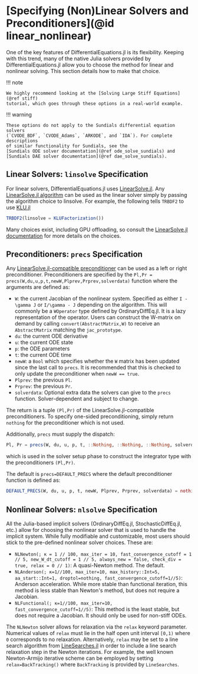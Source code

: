 # [Specifying (Non)Linear Solvers and Preconditioners](@id linear_nonlinear)

One of the key features of DifferentialEquations.jl is its flexibility. Keeping
with this trend, many of the native Julia solvers provided by DifferentialEquations.jl
allow you to choose the method for linear and nonlinear solving. This section
details how to make that choice.

!!! note
    
    We highly recommend looking at the [Solving Large Stiff Equations](@ref stiff)
    tutorial, which goes through these options in a real-world example.

!!! warning
    
    These options do not apply to the Sundials differential equation solvers
    (`CVODE_BDF`, `CVODE_Adams`, `ARKODE`, and `IDA`). For complete descriptions
    of similar functionality for Sundials, see the
    [Sundials ODE solver documentation](@ref ode_solve_sundials) and
    [Sundials DAE solver documentation](@ref dae_solve_sundials).

## Linear Solvers: `linsolve` Specification

For linear solvers, DifferentialEquations.jl uses
[LinearSolve.jl](https://github.com/SciML/LinearSolve.jl). Any
[LinearSolve.jl algorithm](https://linearsolve.sciml.ai/dev/solvers/solvers/)
can be used as the linear solver simply by passing the algorithm choice to
linsolve. For example, the following tells `TRBDF2` to use [KLU.jl](https://github.com/JuliaSparse/KLU.jl)

```julia
TRBDF2(linsolve = KLUFactorization())
```

Many choices exist, including GPU offloading, so consult the
[LinearSolve.jl documentation](https://linearsolve.sciml.ai/dev/) for more details
on the choices.

## Preconditioners: `precs` Specification

Any [LinearSolve.jl-compatible preconditioner](https://docs.sciml.ai/LinearSolve/stable/basics/Preconditioners/)
can be used as a left or right preconditioner. Preconditioners are specified by
the `Pl,Pr = precs(W,du,u,p,t,newW,Plprev,Prprev,solverdata)` function where
the arguments are defined as:

  - `W`: the current Jacobian of the nonlinear system. Specified as either
    ``I - \gamma J`` or ``I/\gamma - J`` depending on the algorithm. This will
    commonly be a `WOperator` type defined by OrdinaryDiffEq.jl. It is a lazy
    representation of the operator. Users can construct the W-matrix on demand
    by calling `convert(AbstractMatrix,W)` to receive an `AbstractMatrix` matching
    the `jac_prototype`.
  - `du`: the current ODE derivative
  - `u`: the current ODE state
  - `p`: the ODE parameters
  - `t`: the current ODE time
  - `newW`: a `Bool` which specifies whether the `W` matrix has been updated since
    the last call to `precs`. It is recommended that this is checked to only
    update the preconditioner when `newW == true`.
  - `Plprev`: the previous `Pl`.
  - `Prprev`: the previous `Pr`.
  - `solverdata`: Optional extra data the solvers can give to the `precs` function.
    Solver-dependent and subject to change.

The return is a tuple `(Pl,Pr)` of the LinearSolve.jl-compatible preconditioners.
To specify one-sided preconditioning, simply return `nothing` for the preconditioner
which is not used.

Additionally, `precs` must supply the dispatch:

```julia
Pl, Pr = precs(W, du, u, p, t, ::Nothing, ::Nothing, ::Nothing, solverdata)
```

which is used in the solver setup phase to construct the integrator
type with the preconditioners `(Pl,Pr)`.

The default is `precs=DEFAULT_PRECS` where the default preconditioner function
is defined as:

```julia
DEFAULT_PRECS(W, du, u, p, t, newW, Plprev, Prprev, solverdata) = nothing, nothing
```

## Nonlinear Solvers: `nlsolve` Specification

All the Julia-based implicit solvers (OrdinaryDiffEq.jl, StochasticDiffEq.jl, etc.)
allow for choosing the nonlinear solver that is used to handle the implicit system.
While fully modifiable and customizable, most users should stick to the pre-defined
nonlinear solver choices. These are:

  - `NLNewton(; κ = 1 // 100, max_iter = 10, fast_convergence_cutoff = 1 // 5, new_W_dt_cutoff = 1 // 5, always_new = false, check_div = true, relax = 0 // 1)`: A quasi-Newton method. The default.
  - `NLAnderson(; κ=1//100, max_iter=10, max_history::Int=5, aa_start::Int=1, droptol=nothing, fast_convergence_cutoff=1//5)`:
    Anderson acceleration. While more stable than functional iteration, this method
    is less stable than Newton's method, but does not require a Jacobian.
  - `NLFunctional(; κ=1//100, max_iter=10, fast_convergence_cutoff=1//5)`: This method
    is the least stable, but does not require a Jacobian. It should only be used for
    non-stiff ODEs.

The `NLNewton` solver allows for relaxation via the `relax` keyword parameter. Numerical values of `relax` must lie in the half open unit interval `[0,1)` where `0` corresponds to no relaxation. Alternatively, `relax` may be set to a line search algorithm from [LineSearches.jl](https://julianlsolvers.github.io/LineSearches.jl/stable/) in order to include a line search relaxation step in the Newton iterations. For example, the well known Newton-Armijo iterative scheme can be employed by setting `relax=BackTracking()` where `BackTracking` is provided by `LineSearches`.
